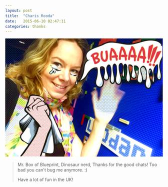 ```yaml
---
layout: post
title:  "Charis Rooda"
date:   2015-06-10 02:47:11
categories: thanks
---
```


![photo](/images/charis-rooda.jpg)

> Mr. Box of Blueprint, Dinosaur nerd,
> Thanks for the good chats! Too bad you can't bug me anymore. :)
> 
> Have a lot of fun in the UK!